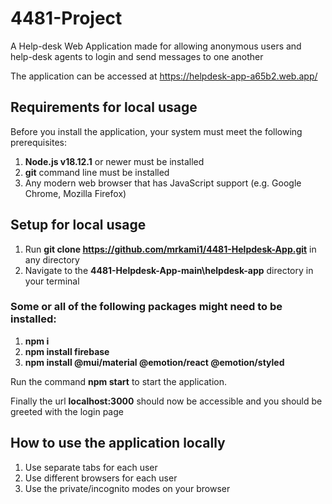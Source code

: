 # 4481-Project
A Help-desk Web Application made for allowing anonymous users and help-desk agents to login and send messages to one another

The application can be accessed at https://helpdesk-app-a65b2.web.app/

## Requirements for local usage
Before you install the application, your system must meet the following prerequisites:

1. **Node.js v18.12.1** or newer must be installed
2. **git** command line must be installed
3. Any modern web browser that has JavaScript support (e.g. Google Chrome, Mozilla Firefox)

## Setup for local usage
1. Run **git clone https://github.com/mrkami1/4481-Helpdesk-App.git** in any directory
2. Navigate to the **4481-Helpdesk-App-main\helpdesk-app** directory in your terminal

### Some or all of the following packages might need to be installed:
1. **npm i**
2. **npm install firebase**
3. **npm install @mui/material @emotion/react @emotion/styled**

Run the command **npm start** to start the application.

Finally the url **localhost:3000** should now be accessible and you should be greeted with the login page

## How to use the application locally
1. Use separate tabs for each user
2. Use different browsers for each user
3. Use the private/incognito modes on your browser

